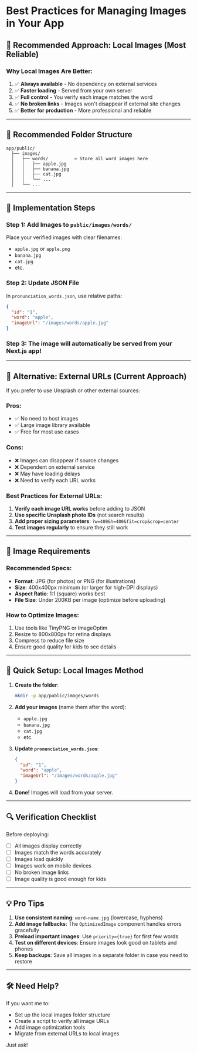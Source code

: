 # Best Practices for Managing Images in Your App

## 🎯 Recommended Approach: **Local Images** (Most Reliable)

### Why Local Images Are Better:
1. ✅ **Always available** - No dependency on external services
2. ✅ **Faster loading** - Served from your own server
3. ✅ **Full control** - You verify each image matches the word
4. ✅ **No broken links** - Images won't disappear if external site changes
5. ✅ **Better for production** - More professional and reliable

---

## 📁 Recommended Folder Structure

```
app/public/
  ├── images/
  │   ├── words/          ← Store all word images here
  │   │   ├── apple.jpg
  │   │   ├── banana.jpg
  │   │   ├── cat.jpg
  │   │   └── ...
  │   └── ...
```

---

## 🔧 Implementation Steps

### Step 1: Add Images to `public/images/words/`
Place your verified images with clear filenames:
- `apple.jpg` or `apple.png`
- `banana.jpg`
- `cat.jpg`
- etc.

### Step 2: Update JSON File
In `pronunciation_words.json`, use relative paths:

```json
{
  "id": "1",
  "word": "apple",
  "imageUrl": "/images/words/apple.jpg"
}
```

### Step 3: The image will automatically be served from your Next.js app!

---

## 🔄 Alternative: External URLs (Current Approach)

If you prefer to use Unsplash or other external sources:

### Pros:
- ✅ No need to host images
- ✅ Large image library available
- ✅ Free for most use cases

### Cons:
- ❌ Images can disappear if source changes
- ❌ Dependent on external service
- ❌ May have loading delays
- ❌ Need to verify each URL works

### Best Practices for External URLs:
1. **Verify each image URL works** before adding to JSON
2. **Use specific Unsplash photo IDs** (not search results)
3. **Add proper sizing parameters**: `?w=400&h=400&fit=crop&crop=center`
4. **Test images regularly** to ensure they still work

---

## 🎨 Image Requirements

### Recommended Specs:
- **Format**: JPG (for photos) or PNG (for illustrations)
- **Size**: 400x400px minimum (or larger for high-DPI displays)
- **Aspect Ratio**: 1:1 (square) works best
- **File Size**: Under 200KB per image (optimize before uploading)

### How to Optimize Images:
1. Use tools like TinyPNG or ImageOptim
2. Resize to 800x800px for retina displays
3. Compress to reduce file size
4. Ensure good quality for kids to see details

---

## 🚀 Quick Setup: Local Images Method

1. **Create the folder**:
   ```bash
   mkdir -p app/public/images/words
   ```

2. **Add your images** (name them after the word):
   - `apple.jpg`
   - `banana.jpg`
   - `cat.jpg`
   - etc.

3. **Update `pronunciation_words.json`**:
   ```json
   {
     "id": "1",
     "word": "apple",
     "imageUrl": "/images/words/apple.jpg"
   }
   ```

4. **Done!** Images will load from your server.

---

## 🔍 Verification Checklist

Before deploying:
- [ ] All images display correctly
- [ ] Images match the words accurately
- [ ] Images load quickly
- [ ] Images work on mobile devices
- [ ] No broken image links
- [ ] Image quality is good enough for kids

---

## 💡 Pro Tips

1. **Use consistent naming**: `word-name.jpg` (lowercase, hyphens)
2. **Add image fallbacks**: The `OptimizedImage` component handles errors gracefully
3. **Preload important images**: Use `priority={true}` for first few words
4. **Test on different devices**: Ensure images look good on tablets and phones
5. **Keep backups**: Save all images in a separate folder in case you need to restore

---

## 🛠️ Need Help?

If you want me to:
- Set up the local images folder structure
- Create a script to verify all image URLs
- Add image optimization tools
- Migrate from external URLs to local images

Just ask!

